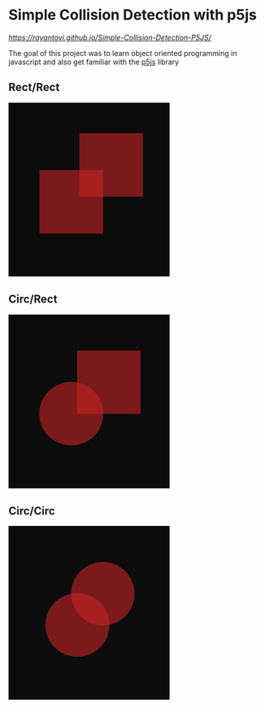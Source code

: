 # Simple Collision Detection with p5js
<i><a>https://rayantovi.github.io/Simple-Collision-Detection-P5JS/</a></i>

The goal of this project was to learn object oriented programming in javascript and also get familiar with the [p5js](https://p5js.org/) library 

## Rect/Rect 
![rect/rect](rect-rect.png)

## Circ/Rect
![rect/circ](rect-circ.png)

## Circ/Circ
![circ/circ](circ-circ.png)
